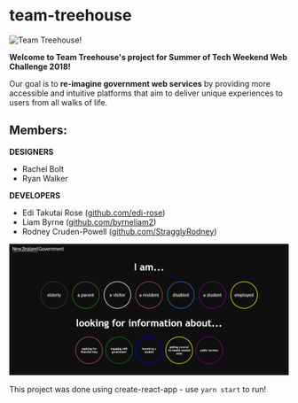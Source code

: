 # team-treehouse

![Team Treehouse!](https://s1.piq.land/2014/12/18/zKTUB0cEk713BjcX5ZMn5TEU_400x400.png)

**Welcome to Team Treehouse's project for Summer of Tech Weekend Web Challenge 2018!**

Our goal is to **re-imagine government web services** by providing more accessible and intuitive platforms that aim to deliver unique experiences to users from all walks of life.

## Members:

**DESIGNERS**
- Rachel Bolt 
- Ryan Walker

**DEVELOPERS**
- Edi Takutai Rose ([github.com/edi-rose](https://www.github.com/edi-rose))
- Liam Byrne ([github.com/byrneliam2](https://www.github.com/byrneliam2))
- Rodney Cruden-Powell ([github.com/StragglyRodney](https://www.github.com/StragglyRodney))

![Screenshot of front end design](media/sshot.png)

This project was done using create-react-app - use `yarn start` to run!
